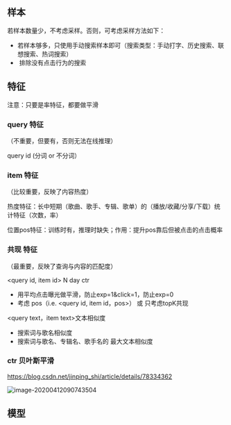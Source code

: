 ## 样本

若样本数量少，不考虑采样。否则，可考虑采样方法如下：

- ​	若样本够多，只使用手动搜索样本即可（搜索类型：手动打字、历史搜索、联想搜索、热词搜索）
- ​	排除没有点击行为的搜索



## 特征

注意：只要是率特征，都要做平滑

### query 特征

（不重要，但要有，否则无法在线推理）

query id  (分词 or 不分词）



### item 特征

（比较重要，反映了内容热度）

热度特征：长中短期（歌曲、歌手、专辑、歌单）的（播放/收藏/分享/下载）统计特征（次数，率）

位置pos特征：训练时有，推理时缺失；作用：提升pos靠后但被点击的点击概率



### 共现 特征

（最重要，反映了查询与内容的匹配度）

<query id, item id> N day ctr

- 用平均点击曝光做平滑，防止exp=1&click=1，防止exp=0
- 考虑 pos（i.e.  <query id, item id，pos>）  或  只考虑topK共现

<query text，item text>文本相似度

- 搜索词与歌名相似度
- 搜索词与歌名、专辑名、歌手名的 最大文本相似度

### ctr 贝叶斯平滑

https://blog.csdn.net/jinping_shi/article/details/78334362

![image-20200412090743504](D:\Users\11109539\KM\搜索引擎\img\image-20200412090743504.png)

## 模型